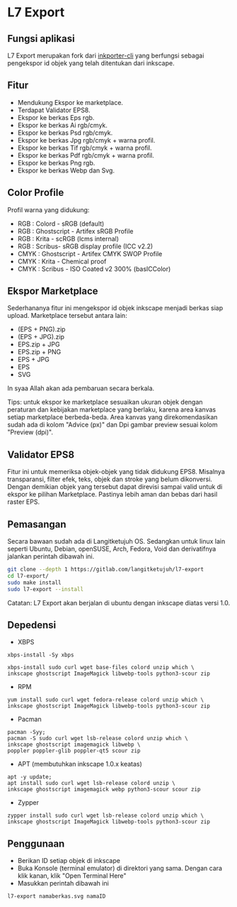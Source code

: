 # L7 Export

## Fungsi aplikasi

L7 Export merupakan fork dari <a href="https://github.com/raniaamina/inkporter/blob/master/source/inkporter/inkporter" target="_blank">inkporter-cli</a> yang berfungsi sebagai pengekspor id objek yang telah ditentukan dari inkscape.


## Fitur

* Mendukung Ekspor ke marketplace.
* Terdapat Validator EPS8.
* Ekspor ke berkas Eps rgb.
* Ekspor ke berkas Ai rgb/cmyk.
* Ekspor ke berkas Psd rgb/cmyk.
* Ekspor ke berkas Jpg rgb/cmyk + warna profil.
* Ekspor ke berkas Tif rgb/cmyk + warna profil.
* Ekspor ke berkas Pdf rgb/cmyk + warna profil.
* Ekspor ke berkas Png rgb.
* Ekspor ke berkas Webp dan Svg.

## Color Profile

Profil warna yang didukung:

* RGB   : Colord - sRGB (default)
* RGB   : Ghostscript - Artifex sRGB Profile
* RGB   : Krita - scRGB (lcms internal)
* RGB   : Scribus- sRGB display profile (ICC v2.2)
* CMYK  : Ghostscript - Artifex CMYK SWOP Profile
* CMYK  : Krita - Chemical proof
* CMYK  : Scribus - ISO Coated v2 300% (basICColor)

## Ekspor Marketplace

Sederhananya fitur ini mengekspor id objek inkscape menjadi berkas siap upload. Marketplace tersebut antara lain:

- (EPS + PNG).zip
- (EPS + JPG).zip
- EPS.zip + JPG
- EPS.zip + PNG
- EPS + JPG
- EPS
- SVG

In syaa Allah akan ada pembaruan secara berkala.

Tips: untuk ekspor ke marketplace sesuaikan ukuran objek dengan peraturan dan kebijakan marketplace yang berlaku, karena area kanvas setiap marketplace berbeda-beda. Area kanvas yang direkomendasikan sudah ada di kolom "Advice (px)" dan Dpi gambar preview sesuai kolom "Preview (dpi)".

## Validator EPS8

Fitur ini untuk memeriksa objek-objek yang tidak didukung EPS8. Misalnya transparansi, filter efek, teks, objek dan stroke yang belum dikonversi. Dengan demikian objek yang tersebut dapat direvisi sampai valid untuk di ekspor ke pilihan Marketplace. Pastinya lebih aman dan bebas dari hasil raster EPS.

## Pemasangan

Secara bawaan sudah ada di Langitketujuh OS. Sedangkan untuk linux lain seperti Ubuntu, Debian, openSUSE, Arch, Fedora, Void dan derivatifnya jalankan perintah dibawah ini.

```bash
git clone --depth 1 https://gitlab.com/langitketujuh/l7-export
cd l7-export/
sudo make install
sudo l7-export --install
```

Catatan: L7 Export akan berjalan di ubuntu dengan inkscape diatas versi 1.0.

## Depedensi

- XBPS

```
xbps-install -Sy xbps

xbps-install sudo curl wget base-files colord unzip which \
inkscape ghostscript ImageMagick libwebp-tools python3-scour zip
```

- RPM

```
yum install sudo curl wget fedora-release colord unzip which \
inkscape ghostscript ImageMagick libwebp-tools python3-scour zip
```

- Pacman

```
pacman -Syy;
pacman -S sudo curl wget lsb-release colord unzip which \
inkscape ghostscript imagemagick libwebp \
poppler poppler-glib poppler-qt5 scour zip
```

- APT (membutuhkan inkscape 1.0.x keatas)

```
apt -y update;
apt install sudo curl wget lsb-release colord unzip \
inkscape ghostscript imagemagick webp python3-scour scour zip
  ```

- Zypper

```
zypper install sudo curl wget lsb-release colord unzip which \
inkscape ghostscript ImageMagick libwebp-tools python3-scour zip
```

## Penggunaan

- Berikan ID setiap objek di inkscape
- Buka Konsole (terminal emulator) di direktori yang sama. Dengan cara klik kanan, klik "Open Terminal Here"
- Masukkan perintah dibawah ini

```bash
l7-export namaberkas.svg namaID
```
